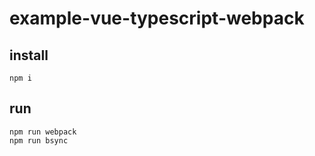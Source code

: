 # example-vue-typescript-webpack
## install
```
npm i
```

## run
```
npm run webpack
npm run bsync
```
